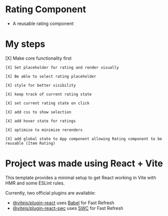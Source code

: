 # Rating Component

- A reusable rating component

# My steps

[X] Make core functionality first

    [X] Set placeholder for rating and render visually

    [X] Be able to select rating placeholder

    [X] style for better visibility

    [X] keep track of current rating state

    [X] set current rating state on click

    [X] add css to show selection

    [X] add hover state for ratings

    [X] optimize to minimize rerenders

    [X] add global state to App component allowing Rating component to be reusable (Item Rating)

# Project was made using React + Vite

This template provides a minimal setup to get React working in Vite with HMR and some ESLint rules.

Currently, two official plugins are available:

- [@vitejs/plugin-react](https://github.com/vitejs/vite-plugin-react/blob/main/packages/plugin-react/README.md) uses [Babel](https://babeljs.io/) for Fast Refresh
- [@vitejs/plugin-react-swc](https://github.com/vitejs/vite-plugin-react-swc) uses [SWC](https://swc.rs/) for Fast Refresh
